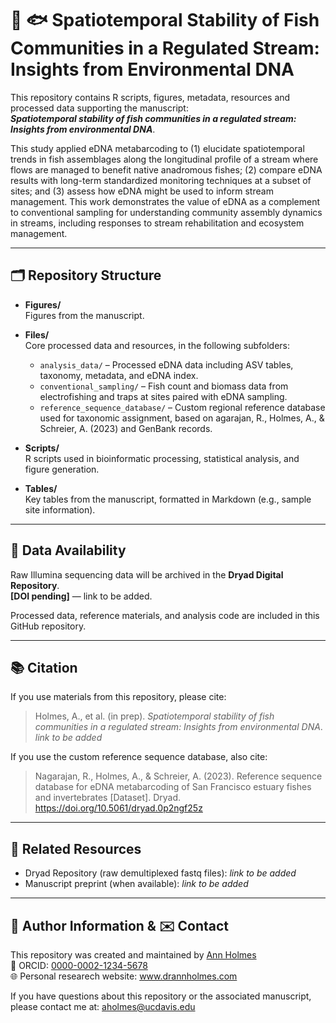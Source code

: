 # 🧬 🐟 Spatiotemporal Stability of Fish Communities in a Regulated Stream: Insights from Environmental DNA

This repository contains R scripts, figures, metadata, resources and processed data supporting the manuscript:  
**_Spatiotemporal stability of fish communities in a regulated stream: Insights from environmental DNA_**.

This study applied eDNA metabarcoding to (1) elucidate spatiotemporal trends in fish assemblages along the longitudinal profile of a stream where flows are managed to benefit native anadromous fishes; (2) compare eDNA results with long-term standardized monitoring techniques at a subset of sites; and (3) assess how eDNA might be used to inform stream management. This work demonstrates the value of eDNA as a complement to conventional sampling for understanding community assembly dynamics in streams, including responses to stream rehabilitation and ecosystem management.

---

## 🗂️ Repository Structure

- **Figures/**  
  Figures from the manuscript.

- **Files/**  
  Core processed data and resources, in the following subfolders:
  - `analysis_data/` – Processed eDNA data including ASV tables, taxonomy, metadata, and eDNA index.
  - `conventional_sampling/` – Fish count and biomass data from electrofishing and traps at sites paired with eDNA sampling.
  - `reference_sequence_database/` – Custom regional reference database used for taxonomic assignment, based on agarajan, R., Holmes, A., & Schreier, A. (2023) and GenBank records.

- **Scripts/**  
  R scripts used in bioinformatic processing, statistical analysis, and figure generation.

- **Tables/**  
  Key tables from the manuscript, formatted in Markdown (e.g., sample site information).

---

## 💾 Data Availability

Raw Illumina sequencing data will be archived in the **Dryad Digital Repository**.  
**[DOI pending]** — link to be added.

Processed data, reference materials, and analysis code are included in this GitHub repository.

---

## 📚 Citation

If you use materials from this repository, please cite:

> Holmes, A., et al. (in prep). *Spatiotemporal stability of fish communities in a regulated stream: Insights from environmental DNA*. _link to be added_ 

If you use the custom reference sequence database, also cite:

> Nagarajan, R., Holmes, A., & Schreier, A. (2023). Reference sequence database for eDNA metabarcoding of San Francisco estuary fishes and invertebrates [Dataset]. Dryad. https://doi.org/10.5061/dryad.0p2ngf25z

---

## 🔗 Related Resources

- Dryad Repository (raw demultiplexed fastq files): _link to be added_
- Manuscript preprint (when available): _link to be added_

---

## 📝 Author Information & ✉️ Contact

This repository was created and maintained by [Ann Holmes](https://www.drannholmes.com)  
🔗 ORCID: [0000-0002-1234-5678](https://orcid.org/0000-0002-1234-5678)  
🌐 Personal researech website: www.drannholmes.com  

If you have questions about this repository or the associated manuscript, please contact me at: aholmes@ucdavis.edu
